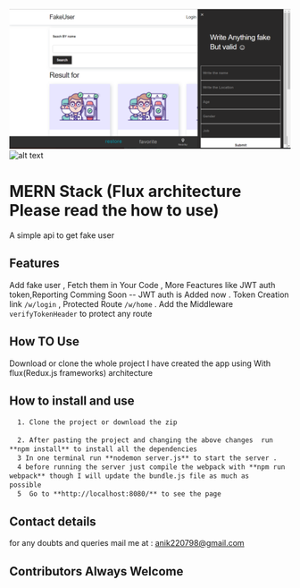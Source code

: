 ![alt text](https://github.com/anikethsaha/MERN-stack-Api-BoilerPlate/blob/master/readMeImg2.PNG)
![alt text](https://github.com/anikethsaha/MERN-stack-Api-BoilerPlate/blob/master/readMeImg3PNG)

# MERN Stack  (Flux architecture Please read the how to use)

A simple api to get fake user
## Features
   Add fake user ,
   Fetch them in Your Code ,
   More Feactures like JWT auth token,Reporting Comming Soon
   -- JWT auth is Added now . Token Creation link `/w/login` , Protected Route `/w/home` .
   Add the Middleware `verifyTokenHeader` to protect any route
## How TO Use
   Download or clone the whole project 
   I have created the app using With flux(Redux.js frameworks) architecture 
   
 ## How to install and use
 
      1. Clone the project or download the zip
      
      2. After pasting the project and changing the above changes  run **npm install** to install all the dependencies 
      3 In one terminal run **nodemon server.js** to start the server .
      4 before running the server just compile the webpack with **npm run webpack** though I will update the bundle.js file as much as              possible
      5  Go to **http://localhost:8080/** to see the page
   
   
## Contact details
for any doubts and queries mail me at : anik220798@gmail.com


## Contributors Always Welcome

